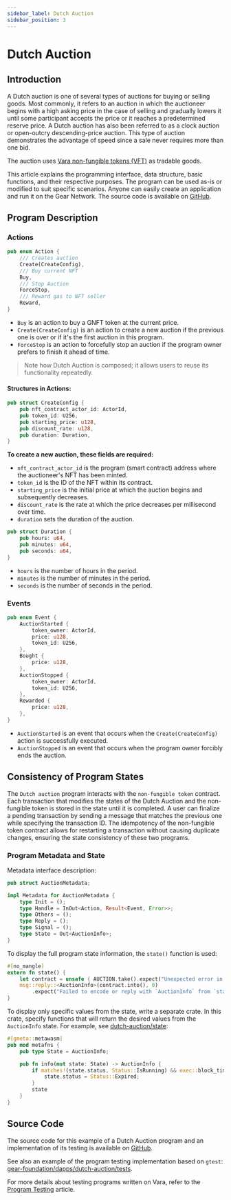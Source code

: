```yaml
---
sidebar_label: Dutch Auction
sidebar_position: 3
---
```


# Dutch Auction

## Introduction

A Dutch auction is one of several types of auctions for buying or selling goods. Most commonly, it refers to an auction in which the auctioneer begins with a high asking price in the case of selling and gradually lowers it until some participant accepts the price or it reaches a predetermined reserve price. A Dutch auction has also been referred to as a clock auction or open-outcry descending-price auction. This type of auction demonstrates the advantage of speed since a sale never requires more than one bid.

The auction uses [Vara non-fungible tokens (VFT)](/docs/examples/Standards/gnft-721.md) as tradable goods.

This article explains the programming interface, data structure, basic functions, and their respective purposes. The program can be used as-is or modified to suit specific scenarios. Anyone can easily create an application and run it on the Gear Network. The source code is available on [GitHub](https://github.com/gear-foundation/dapps/tree/master/contracts/dutch-auction).

## Program Description

### Actions

```rust title="dutch-auction/io/src/auction.rs"
pub enum Action {
    /// Creates auction
    Create(CreateConfig),
    /// Buy current NFT
    Buy,
    /// Stop Auction
    ForceStop,
    /// Reward gas to NFT seller
    Reward,
}

```

- `Buy` is an action to buy a GNFT token at the current price.
- `Create(CreateConfig)` is an action to create a new auction if the previous one is over or if it's the first auction in this program.
- `ForceStop` is an action to forcefully stop an auction if the program owner prefers to finish it ahead of time.

> Note how Dutch Auction is composed; it allows users to reuse its functionality repeatedly.

#### Structures in Actions:

```rust title="dutch-auction/io/src/auction.rs"
pub struct CreateConfig {
    pub nft_contract_actor_id: ActorId,
    pub token_id: U256,
    pub starting_price: u128,
    pub discount_rate: u128,
    pub duration: Duration,
}
```
**To create a new auction, these fields are required:**

- `nft_contract_actor_id` is the program (smart contract) address where the auctioneer's NFT has been minted.
- `token_id` is the ID of the NFT within its contract.
- `starting_price` is the initial price at which the auction begins and subsequently decreases.
- `discount_rate` is the rate at which the price decreases per millisecond over time.
- `duration` sets the duration of the auction.

```rust title="dutch-auction/io/src/auction.rs"
pub struct Duration {
    pub hours: u64,
    pub minutes: u64,
    pub seconds: u64,
}
```

- `hours` is the number of hours in the period.
- `minutes` is the number of minutes in the period.
- `seconds` is the number of seconds in the period.

### Events

```rust title="dutch-auction/io/src/auction.rs"
pub enum Event {
    AuctionStarted {
        token_owner: ActorId,
        price: u128,
        token_id: U256,
    },
    Bought {
        price: u128,
    },
    AuctionStopped {
        token_owner: ActorId,
        token_id: U256,
    },
    Rewarded {
        price: u128,
    },
}
```
- `AuctionStarted` is an event that occurs when the `Create(CreateConfig)` action is successfully executed.
- `AuctionStopped` is an event that occurs when the program owner forcibly ends the auction.

## Consistency of Program States

The `Dutch auction` program interacts with the `non-fungible token` contract. Each transaction that modifies the states of the Dutch Auction and the non-fungible token is stored in the state until it is completed. A user can finalize a pending transaction by sending a message that matches the previous one while specifying the transaction ID. The idempotency of the non-fungible token contract allows for restarting a transaction without causing duplicate changes, ensuring the state consistency of these two programs.

### Program Metadata and State

Metadata interface description:

```rust title="dutch-auction/io/src/io.rs"
pub struct AuctionMetadata;

impl Metadata for AuctionMetadata {
    type Init = ();
    type Handle = InOut<Action, Result<Event, Error>>;
    type Others = ();
    type Reply = ();
    type Signal = ();
    type State = Out<AuctionInfo>;
}
```
To display the full program state information, the `state()` function is used:

```rust title="dutch-auction/src/lib.rs"
#[no_mangle]
extern fn state() {
    let contract = unsafe { AUCTION.take().expect("Unexpected error in taking state") };
    msg::reply::<AuctionInfo>(contract.into(), 0)
        .expect("Failed to encode or reply with `AuctionInfo` from `state()`");
}
```
To display only specific values from the state, write a separate crate. In this crate, specify functions that will return the desired values from the `AuctionInfo` state. For example, see [dutch-auction/state](https://github.com/gear-foundation/dapps/tree/master/contracts/dutch-auction/state):

```rust title="dutch-auction/state/src/lib.rs"
#[gmeta::metawasm]
pub mod metafns {
    pub type State = AuctionInfo;

    pub fn info(mut state: State) -> AuctionInfo {
        if matches!(state.status, Status::IsRunning) && exec::block_timestamp() >= state.expires_at {
            state.status = Status::Expired;
        }
        state
    }
}
```

## Source Code

The source code for this example of a Dutch Auction program and an implementation of its testing is available on [GitHub](https://github.com/gear-foundation/dapps/tree/master/contracts/dutch-auction).

See also an example of the program testing implementation based on `gtest`: [gear-foundation/dapps/dutch-auction/tests](https://github.com/gear-foundation/dapps/tree/master/contracts/dutch-auction/tests).

For more details about testing programs written on Vara, refer to the [Program Testing](/docs/build/testing) article.